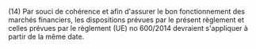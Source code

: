 (14) Par souci de cohérence et afin d'assurer le bon fonctionnement des marchés financiers, les dispositions prévues par le présent règlement et celles prévues par le règlement (UE) no 600/2014 devraient s'appliquer à partir de la même date.